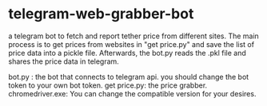 # telegram-web-grabber-bot
a telegram bot to fetch and report tether price from different sites. The main process is to get prices from websites in "get price.py" and save the list of price data into a pickle file. Afterwards, the bot.py reads the .pkl file and shares the price data in telegram.

bot.py : the bot that connects to telegram api. you should change the bot token to your own bot token.
get price.py: the price grabber.
chromedriver.exe: You can change the compatible version for your desires.
